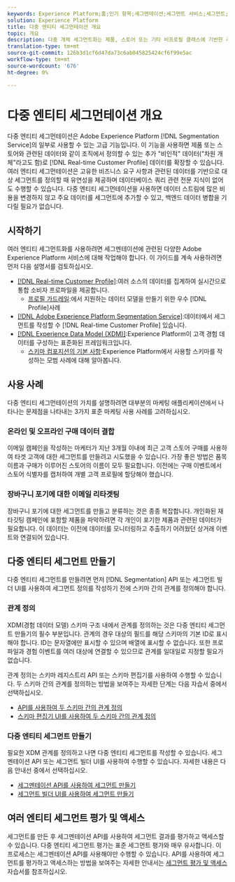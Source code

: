 ```yaml
---
keywords: Experience Platform;홈;인기 항목;세그멘테이션;세그먼트 서비스;세그먼트;세그먼트;다중 엔터티;다중 엔터티 세그먼테이션;다중 엔터티 세그먼트
solution: Experience Platform
title: 다중 엔티티 세그먼테이션 개요
topic: 개요
description: 다중 개체 세그먼트화는 제품, 스토어 또는 기타 비프로필 클래스에 기반한 추가 데이터로 프로필 데이터를 확장하는 기능입니다. 연결되면 추가 클래스의 데이터를 프로필 스키마에 대한 기본인 것처럼 사용할 수 있습니다.
translation-type: tm+mt
source-git-commit: 126b3d1cf6d47da73c6ab045825424cf6f99e5ac
workflow-type: tm+mt
source-wordcount: '676'
ht-degree: 0%

---
```



# 다중 엔티티 세그먼테이션 개요

다중 엔티티 세그먼테이션은 Adobe Experience Platform [!DNL Segmentation Service]의 일부로 사용할 수 있는 고급 기능입니다. 이 기능을 사용하면 제품 또는 스토어와 관련된 데이터와 같이 조직에서 정의할 수 있는 추가 &quot;비인적&quot; 데이터(&quot;차원 개체&quot;라고도 함)로 [!DNL Real-time Customer Profile] 데이터를 확장할 수 있습니다. 여러 엔티티 세그먼테이션은 고유한 비즈니스 요구 사항과 관련된 데이터를 기반으로 대상 세그먼트를 정의할 때 유연성을 제공하며 데이터베이스 쿼리 관련 전문 지식이 없어도 수행할 수 있습니다. 다중 엔티티 세그먼테이션을 사용하면 데이터 스트림에 많은 비용을 변경하지 않고 주요 데이터를 세그먼트에 추가할 수 있고, 백엔드 데이터 병합을 기다릴 필요가 없습니다.

## 시작하기

여러 엔티티 세그먼트화를 사용하려면 세그멘테이션에 관련된 다양한 Adobe Experience Platform 서비스에 대해 작업해야 합니다. 이 가이드를 계속 사용하려면 먼저 다음 설명서를 검토하십시오.

* [[!DNL Real-time Customer Profile]](../profile/home.md):여러 소스의 데이터를 집계하여 실시간으로 통합 소비자 프로파일을 제공합니다.
   * [프로필 가드레일](../profile/guardrails.md):에서 지원하는 데이터 모델을 만들기 위한 우수  [!DNL Profile]사례
* [[!DNL Adobe Experience Platform Segmentation Service]](./home.md):데이터에서 세그먼트를 작성할 수  [!DNL Real-time Customer Profile] 있습니다.
* [[!DNL Experience Data Model (XDM)]](../xdm/home.md):Experience Platform이 고객 경험 데이터를 구성하는 표준화된 프레임워크입니다.
   * [스키마 컴포지션의 기본 사항](../xdm/schema/composition.md#union):Experience Platform에서 사용할 스키마를 작성하는 모범 사례에 대해 알아봅니다.

## 사용 사례

다중 엔티티 세그먼테이션의 가치를 설명하려면 대부분의 마케팅 애플리케이션에서 나타나는 문제점을 나타내는 3가지 표준 마케팅 사용 사례를 고려하십시오.

### 온라인 및 오프라인 구매 데이터 결합

이메일 캠페인을 작성하는 마케터가 지난 3개월 이내에 최근 고객 스토어 구매를 사용하여 타겟 고객에 대한 세그먼트를 만들려고 시도했을 수 있습니다. 가장 좋은 방법은 품목 이름과 구매가 이루어진 스토어의 이름이 모두 필요합니다. 이전에는 구매 이벤트에서 스토어 식별자를 캡처하여 개별 고객 프로필에 할당해야 했습니다.

### 장바구니 포기에 대한 이메일 리타겟팅

장바구니 포기에 대한 세그먼트를 만들고 분류하는 것은 종종 복잡합니다. 개인화된 재타깃팅 캠페인에 포함할 제품을 파악하려면 각 개인이 포기한 제품과 관련된 데이터가 필요합니다. 이 데이터는 이전에 데이터를 모니터링하고 추출하기 어려웠던 상거래 이벤트와 연결되어 있습니다.

## 다중 엔티티 세그먼트 만들기

다중 엔티티 세그먼트를 만들려면 먼저 [!DNL Segmentation] API 또는 세그먼트 빌더 UI를 사용하여 세그먼트 정의를 작성하기 전에 스키마 간의 관계를 정의해야 합니다.

### 관계 정의

XDM(경험 데이터 모델) 스키마 구조 내에서 관계를 정의하는 것은 다중 엔티티 세그먼트 만들기의 필수 부분입니다. 관계의 경우 대상의 필드를 해당 스키마의 기본 ID로 표시해야 합니다. ID는 문자열에만 표시할 수 있으며 배열에 표시할 수 없습니다. 또한 프로파일과 경험 이벤트를 여러 대상에 연결할 수 있으므로 관계를 일대일로 지정할 필요가 없습니다.

관계 정의는 스키마 레지스트리 API 또는 스키마 편집기를 사용하여 수행할 수 있습니다. 두 스키마 간의 관계를 정의하는 방법을 보여주는 자세한 단계는 다음 자습서 중에서 선택하십시오.

* [API를 사용하여 두 스키마 간의 관계 정의](../xdm/tutorials/relationship-api.md)
* [스키마 편집기 UI를 사용하여 두 스키마 간의 관계 정의](../xdm/tutorials/relationship-ui.md)

### 다중 엔티티 세그먼트 만들기

필요한 XDM 관계를 정의하고 나면 다중 엔티티 세그먼트를 작성할 수 있습니다. 세그멘테이션 API 또는 세그먼트 빌더 UI를 사용하여 수행할 수 있습니다. 자세한 내용은 다음 안내선 중에서 선택하십시오.

* [세그멘테이션 API를 사용하여 세그먼트 만들기](./tutorials/create-a-segment.md)
* [세그먼트 빌더 UI를 사용하여 세그먼트 만들기](./ui/overview.md)

## 여러 엔티티 세그먼트 평가 및 액세스

세그먼트를 만든 후 세그멘테이션 API를 사용하여 세그먼트 결과를 평가하고 액세스할 수 있습니다. 다중 엔티티 세그먼트 평가는 표준 세그먼트 평가와 매우 유사합니다. 이 프로세스는 세그멘테이션 API를 사용해야만 수행할 수 있습니다. API를 사용하여 세그먼트를 평가하고 액세스하는 방법을 보여주는 자세한 안내서는 [세그먼트 평가 및 액세스](./tutorials/evaluate-a-segment.md) 자습서를 참조하십시오.
